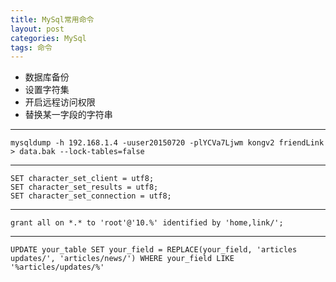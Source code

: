 ```yaml
---
title: MySql常用命令
layout: post
categories: MySql
tags: 命令
---
```


- 数据库备份
- 设置字符集
- 开启远程访问权限
- 替换某一字段的字符串
****
	mysqldump -h 192.168.1.4 -uuser20150720 -plYCVa7Ljwm kongv2 friendLink > data.bak --lock-tables=false
****
	SET character_set_client = utf8;
	SET character_set_results = utf8;
	SET character_set_connection = utf8;
****
	grant all on *.* to 'root'@'10.%' identified by 'home,link/';
****
	UPDATE your_table SET your_field = REPLACE(your_field, 'articles updates/', 'articles/news/') WHERE your_field LIKE '%articles/updates/%'